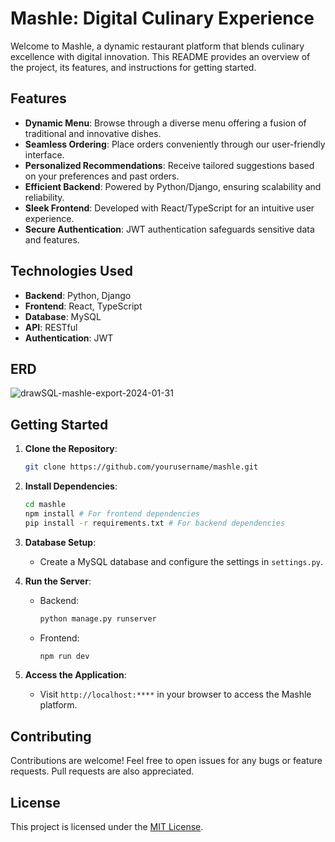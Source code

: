 
# Mashle: Digital Culinary Experience

Welcome to Mashle, a dynamic restaurant platform that blends culinary excellence with digital innovation. This README provides an overview of the project, its features, and instructions for getting started.

## Features

- **Dynamic Menu**: Browse through a diverse menu offering a fusion of traditional and innovative dishes.
- **Seamless Ordering**: Place orders conveniently through our user-friendly interface.
- **Personalized Recommendations**: Receive tailored suggestions based on your preferences and past orders.
- **Efficient Backend**: Powered by Python/Django, ensuring scalability and reliability.
- **Sleek Frontend**: Developed with React/TypeScript for an intuitive user experience.
- **Secure Authentication**: JWT authentication safeguards sensitive data and features.

## Technologies Used

- **Backend**: Python, Django
- **Frontend**: React, TypeScript
- **Database**: MySQL
- **API**: RESTful
- **Authentication**: JWT

## ERD

![drawSQL-mashle-export-2024-01-31](https://github.com/badrbnh/Mashle/assets/81806381/bb73461b-1322-46a6-884f-e82a374e3b7f)

## Getting Started

1. **Clone the Repository**:
   ```bash
   git clone https://github.com/yourusername/mashle.git
   ```

2. **Install Dependencies**:
   ```bash
   cd mashle
   npm install # For frontend dependencies
   pip install -r requirements.txt # For backend dependencies
   ```

3. **Database Setup**:
   - Create a MySQL database and configure the settings in `settings.py`.

4. **Run the Server**:
   - Backend:
     ```bash
     python manage.py runserver
     ```
   - Frontend:
     ```bash
     npm run dev
     ```

5. **Access the Application**:
   - Visit `http://localhost:****` in your browser to access the Mashle platform.

## Contributing

Contributions are welcome! Feel free to open issues for any bugs or feature requests. Pull requests are also appreciated.

## License

This project is licensed under the [MIT License](LICENSE).
